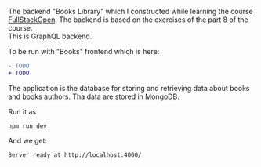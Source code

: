 The backend "Books Library" which I constructed while learning the course [FullStackOpen](https://fullstackopen.com/en/part8).
The backend is based on the exercises of the part 8 of the course.  
This is GraphQL backend.  

To be run with "Books" frontend which is here:  
```diff
- TODO 
+ TODO 
```
The application is the database for storing and retrieving data about books and 
books authors. Tha data are stored in MongoDB. 

Run it as 
```
npm run dev
```

And we get: 
```
Server ready at http://localhost:4000/
```
